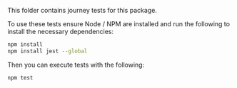 This folder contains journey tests for this package.

To use these tests ensure Node / NPM are installed and run the following to install the necessary dependencies:

```bash
npm install
npm install jest --global
```

Then you can execute tests with the following:

```bash
npm test
```
